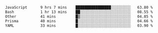 
<!--START_SECTION:waka-->

```txt
JavaScript      9 hrs 7 mins    ████████████████░░░░░░░░░   63.80 %
Bash            1 hr 13 mins    ██░░░░░░░░░░░░░░░░░░░░░░░   08.55 %
Other           41 mins         █▒░░░░░░░░░░░░░░░░░░░░░░░   04.85 %
Prisma          40 mins         █░░░░░░░░░░░░░░░░░░░░░░░░   04.66 %
YAML            33 mins         █░░░░░░░░░░░░░░░░░░░░░░░░   03.90 %
```

<!--END_SECTION:waka-->
